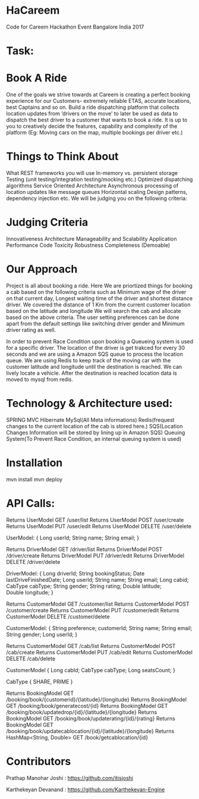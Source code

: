 # HaCareem
Code for Careem Hackathon Event Bangalore India 2017

# Task:

# Book A Ride
One of the goals we strive towards at Careem is creating a perfect booking experience for our Customers- extremely reliable ETAS, accurate locations, best Captains and so on. Build a ride dispatching platform that collects location updates from ‘drivers on the move’ to later be used as data to dispatch the best driver to a customer that wants to book a ride. It is up to you to creatively decide the features, capability and complexity of the platform (Eg: Moving cars on the map, multiple bookings per driver etc.)

# Things to Think About
What REST frameworks you will use
In-memory vs. persistent storage
Testing (unit testing/integration testing/mocking etc.)
Optimized dispatching algorithms
Service Oriented Architecture
Asynchronous processing of location updates like message queues
Horizontal scaling
Design patterns, dependency injection etc.
We will be judging you on the following criteria:

# Judging Criteria
Innovativeness
Architecture
Manageability and Scalability
Application Performance
Code Toxicity
Robustness
Completeness (Demoable)




# Our Approach
Project is all about booking a ride. Here We are priortized things for booking a cab based on the following criteria such as
Minimum wage of the driver on that current day, 
Longest waiting time of the driver and shortest distance driver.
We covered the distance of 1 Km from the current customer location based on the latitude and longitude
We will search the cab and allocate based on the above criteria. 
The user setting preferences can be done apart from the 
default settings like switching driver gender and Minimum driver rating as well. 

In order to prevent Race Condition upon booking a Queueing system is used for a specific driver.
The location of the driver is get trakced for every 30 seconds and we are using a Amazon SQS queue to process the location queue. We are using Redis to keep track of the moving car with the customer latitude and longitude until the destination is reached. We can lively locate a vehicle. After the destination is reached location data is moved to mysql from redis.

# Technology & Architecture used:

SPRING MVC
Hibernate
MySql(All Meta informations)
Redis(frequest changes to the current location of the cab is stored here.)
SQS(Location Changes Information will be stored by lining up in Amazon SQS)
Queuing System(To Prevent Race Condition, an internal queuing system is used)

# Installation 

mvn install
mvn deploy

# API Calls:

Returns UserModel GET /user/list 
Returns UserModel POST /user/create 
Returns UserModel PUT /user/edit 
Returns UserModel DELETE /user/delete 

UserModel:
{
	Long userId;
	String name;
	String email;
}

Returns DriverModel GET /driver/list 
Returns DriverModel POST /driver/create 
Returns DriverModel PUT /driver/edit 
Returns DriverModel DELETE /driver/delete 

DriverModel:
{
	Long driverId;
	String bookingStatus;
	Date lastDriveFinishedDate;
	Long userId;
	String name;
	String email;
	Long cabid;
	CabType cabType;
	String gender;
	String rating;
	Double latitude;	
	Double longitude;
}

Returns CustomerModel GET /customer/list 
Returns CustomerModel POST /customer/create 
Returns CustomerModel PUT /customer/edit 
Returns CustomerModel DELETE /customer/delete 

CustomerModel: 
{
  String preference;
  customerId;
	String name;
	String email;
	String gender;
	Long userId;
}


Returns CustomerModel GET /cab/list 
Returns CustomerModel POST /cab/create 
Returns CustomerModel PUT /cab/edit 
Returns CustomerModel DELETE /cab/delete 

CustomerModel
{
  Long cabId;
  CabType cabType;
  Long seatsCount;
}

CabType {
	SHARE,
	PRIME
}



Returns BookingModel GET /booking/book/{customerid}/{latitude}/{longitude} 
Returns BookingModel GET /booking/book/generatecost/{id} 
Returns BookingModel GET /booking/book/updatedrop/{id}/{latitude}/{longitude}
Returns BookingModel GET /booking/book/updaterating/{id}/{rating} 
Returns BookingModel GET /booking/book/updatecablocation/{id}/{latitude}/{longitude} 
Returns HashMap<String, Double> GET /book/getcablocation/{id}


# Contributors


Prathap Manohar Joshi : https://github.com/itisjoshi

Karthekeyan Devanand : https://github.com/Karthekeyan-Engine

